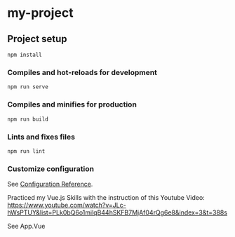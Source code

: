 # my-project

## Project setup

```
npm install
```

### Compiles and hot-reloads for development

```
npm run serve
```

### Compiles and minifies for production

```
npm run build
```

### Lints and fixes files

```
npm run lint
```

### Customize configuration

See [Configuration Reference](https://cli.vuejs.org/config/).

Practiced my Vue.js Skills with the instruction of this Youtube Video: https://www.youtube.com/watch?v=JLc-hWsPTUY&list=PLk0bQ6o1milqB44hSKFB7MjAf04rQg6e8&index=3&t=388s

See App.Vue

